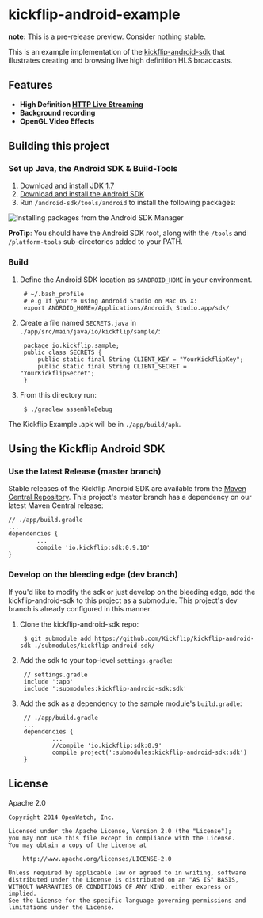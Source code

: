# kickflip-android-example

**note:** This is a pre-release preview. Consider nothing stable.

This is an example implementation of the [kickflip-android-sdk](https://github.com/Kickflip/kickflip-android-sdk) that
illustrates creating and browsing live high definition HLS broadcasts.


## Features

+ **High Definition [HTTP Live Streaming](http://en.wikipedia.org/wiki/HTTP_Live_Streaming)**
+ **Background recording**
+ **OpenGL Video Effects**

## Building this project

### Set up Java, the Android SDK & Build-Tools

1. [Download and install JDK 1.7](http://www.oracle.com/technetwork/java/javase/downloads/jdk7-downloads-1880260.html)
2. [Download and install the Android SDK](http://developer.android.com/sdk/)
3. Run `/android-sdk/tools/android` to install the following packages:

![Installing packages from the Android SDK Manager](http://i.imgur.com/PuWsBEB.png)

**ProTip**: You should have the Android SDK root, along with the `/tools` and `/platform-tools` sub-directories added to your PATH.

### Build

1. Define the Android SDK location as `$ANDROID_HOME` in your environment.

		# ~/.bash_profile
		# e.g If you're using Android Studio on Mac OS X:
		export ANDROID_HOME=/Applications/Android\ Studio.app/sdk/



2. Create a file named `SECRETS.java` in `./app/src/main/java/io/kickflip/sample/`:

		package io.kickflip.sample;
		public class SECRETS {
		    public static final String CLIENT_KEY = "YourKickflipKey";
		    public static final String CLIENT_SECRET = "YourKickflipSecret";
		}


3. From this directory run:

	    $ ./gradlew assembleDebug

The Kickflip Example .apk will be in `./app/build/apk`.

## Using the Kickflip Android SDK

### Use the latest Release (master branch)

Stable releases of the Kickflip Android SDK are available from the [Maven Central Repository](http://search.maven.org/).
This project's master branch has a dependency on our latest Maven Central release:

	// ./app/build.gradle
	...
    dependencies {
			...
			compile 'io.kickflip:sdk:0.9.10'
	}

### Develop on the bleeding edge (dev branch)

If you'd like to modify the sdk or just develop on the bleeding edge,
add the kickflip-android-sdk to this project as a submodule. This project's dev branch
is already configured in this manner.

1. Clone the kickflip-android-sdk repo:

		$ git submodule add https://github.com/Kickflip/kickflip-android-sdk ./submodules/kickflip-android-sdk/

2. Add the sdk to your top-level `settings.gradle`:

		// settings.gradle
		include ':app'
		include ':submodules:kickflip-android-sdk:sdk'

3. Add the sdk as a dependency to the sample module's `build.gradle`:

		// ./app/build.gradle
		...
		dependencies {
				...
				//compile 'io.kickflip:sdk:0.9'
				compile project(':submodules:kickflip-android-sdk:sdk')
		}

## License

Apache 2.0

	Copyright 2014 OpenWatch, Inc.

	Licensed under the Apache License, Version 2.0 (the "License");
	you may not use this file except in compliance with the License.
	You may obtain a copy of the License at

	    http://www.apache.org/licenses/LICENSE-2.0

	Unless required by applicable law or agreed to in writing, software
	distributed under the License is distributed on an "AS IS" BASIS,
	WITHOUT WARRANTIES OR CONDITIONS OF ANY KIND, either express or implied.
	See the License for the specific language governing permissions and
	limitations under the License.
